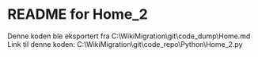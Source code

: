# README for Home_2
Denne koden ble eksportert fra C:\WikiMigration\git\code_dump\Home.md
Link til denne koden: C:\WikiMigration\git\code_repo\Python\Home_2.py
